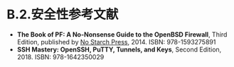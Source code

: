 # B.2.安全性参考文献

* **The Book of PF: A No-Nonsense Guide to the OpenBSD Firewall**, Third Edition, published by [No Starch Press](https://nostarch.com/pf3), 2014. ISBN: 978-1593275891
* **SSH Mastery: OpenSSH, PuTTY, Tunnels, and Keys**, Second Edition, 2018. ISBN: 978-1642350029
